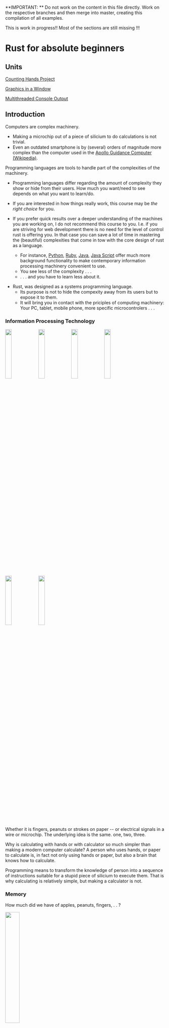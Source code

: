 **IMPORTANT: ** Do not work on the content in this file directly. Work on the respective branches and then merge into master, creating this compilation of all examples.

This is work in progress!! Most of the sections are still missing !!!


Rust for absolute beginners
==================================


Units
-----

[Counting Hands Project](countinghands.md)

[Graphics in a Window](graphout.md)

[Multithreaded Console Output](multiprint.md)


Introduction
------------

Computers are complex machinery.
* Making a microchip out of a piece of silicium to do calculations is not trivial.
* Even an outdated smartphone is by (several) orders of magnitude more complex
    than the computer used in the [Apollo Guidance Computer (Wikipedia)](https://en.wikipedia.org/wiki/Apollo_Guidance_Computer).

Programming languages are tools to handle part of the complexities of the machinery.

* Programming languages differ regarding the amount of complexity they show or hide from their users. How much you want/need to see depends on what you want to learn/do.

* If you are interested in how things really work, this course may be _the right choice_ for you.

* If you prefer quick results over a deeper understanding of the machines you are working on, I do not recommend this course to you. I.e. if you are striving for web development there is no need for the level of control rust is offering you. In that case you can save a lot of time in mastering the (beautiful) complexities that come in tow with the core design of rust as a language.

    * For instance, [Python](https://www.python.org/), [Ruby](https://www.ruby-lang.org/), [Java][1java], [Java Script](https://en.wikipedia.org/wiki/JavaScript) offer much more background functionality to make contemporary information processing machinery convenient to use.
    * You see less of the complexity . . .
    * . . . and you have to learn less about it.

[1java]: https://en.wikipedia.org/wiki/Java_(programming_language)

* Rust, was designed as a systems programming language.
    * Its purpose is not to hide the compexity away from its users but to expose it to them.
    * It will bring you in contact with the priciples of computing machinery: Your PC, tablet,  mobile phone, more specific microcontrolers . . .


### Information Processing Technology

<img src="../images/fingers-1_smaller.jpg" width="20%"/>
<img src="../images/fingers-2_smaller.jpg" width="20%"/>
<img src="../images/fingers-3_smaller.jpg" width="20%"/>

<img src="../images/peanuts-1_smaller.jpg" width="20%"/>
<img src="../images/peanuts-2_smaller.jpg" width="20%"/>
<img src="../images/peanuts-3_smaller.jpg" width="20%"/>

Whether it is fingers, peanuts or strokes on paper -- or electrical signals in a wire or microchip. The underlying idea is the same.
one, two, three.

Why is calculating with hands or with calculator so much simpler than making a modern computer calculate? A person who uses hands, or paper to calculate is, in fact not only using hands or paper, but also a brain that knows how to calculate.

Programming means to transform the knowledge of person into a sequence of instructions suitable for a stupid piece of silicium to execute them. That is why calculating is relatively simple, but making a calculator is not.

[]()


### Memory

How much did we have of apples, peanuts, fingers,  . . ?

<img src="../images/fingers+peanuts+paper.jpg" width="30%" />

Today's computers have a memory that is organised in cells with addresses. Technically, there is no such thing as names for rows in a table as in the picture above. Just memory _cells_ with _addresses_. You can think of it as numbered locations of equal size.

<img src="../images/memorycellsA.jpg" width ="30%" />

For the machine there is only addresses, numbers of cells, in consecutive order. In each cell, there is a value. There is no such thin as an empty cell. There is always a number in each cell so we must be careful, which cells to use.

> Ok, `fingers` at address 5, `apples` at address 7, `peanuts` at address 6, . . .

To make it easier (for humans) to keep track of which value is kept at what address, we use variables. At first it looks more complicated:

<img src="../images/variables_names+addressesA.jpg" width="60%" />

As a human, you can relax and focus on two parts only: variables' names and their values.

<img src="../images/variables_names+addressesB.jpg" width="60%" />



#### Variables in Rust

As I mentioned above, programming languages were designed to mediate between the technical complexities and the way humans prefer to think. Variables are the first feature we will learn in this respect.

In rust you can express the situation like this
```
let apples = 8;
let fingers = 3;
let peanuts = 2;
```

The _Counting Hands_ project in the next larger section will guide you into rust so that you can try it yourself.


### Operations


Memory stores the data we want to process. Operations are the steps that actually process the data.

**Count one up:**

<img src="../images/fingers-1_smaller.jpg" width="15%"/> &rarr;
<img src="../images/fingers-2_smaller.jpg" width="15%"/>

<img src="../images/fingers-2_smaller.jpg" width="15%"/> &rarr;
<img src="../images/fingers-3_smaller.jpg" width="15%"/>

**Count one down:**

<img src="../images/fingers-3_smaller.jpg" width="15%"/> &rarr;
<img src="../images/fingers-2_smaller.jpg" width="15%"/>

<img src="../images/fingers-2_smaller.jpg" width="15%"/> &rarr;
<img src="../images/fingers-1_smaller.jpg" width="15%"/>

If you combine them carefully you can do proper calculations:

**Add hands:**

Yes, I should say add the value of one hand to the value in another.

<img src="../images/fingers-1_smaller.jpg" width="15%"/>
+
<img src="../images/fingers-2_smaller.jpg" width="15%"/>

How do we do it? Here is a simple _program_ for adding two numbers with hands and fingers:

As long as we see a finger in the right hand we:
* `count one down` on the right hand and
* `count one up` on the left hand

And this is how it executes for 1 + 2:

1. **Left:** <img src="../images/fingers-1_smaller.jpg" width="15%"/>  **Right:** <img src="../images/fingers-2_smaller.jpg" width="15%"/>

2. **Left:** <img src="../images/fingers-2_smaller.jpg" width="15%"/>  **Right:** <img src="../images/fingers-1_smaller.jpg" width="15%"/>

3. **Left:** <img src="../images/fingers-3_smaller.jpg" width="15%"/>  **Right:** Yes, I should have taken a picture of a hand showing zero fingers.

4. You are getting the point. Now that the right hand does not show any fingers we do not continue and in the right hand have our
**Result!!**

#### Operations in Rust
In rust, you would express this as follows

```
let mut left_hand = 1;
let mut right_hand = 2;

while right_hand > 0 {
    left_hand = count_one_up(left_hand);
    right_hand = count_one_down(right_hand);
}
```

At this point, we can not yet test this example in rust. But we will come back to it after finishing some essential preparations.

[NEXT: Counting Hands Project](countinghands.md)

